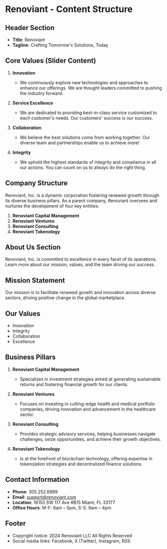 # Renoviant - Content Structure

## Header Section
- **Title**: Renoviant
- **Tagline**: Crafting Tomorrow's Solutions, Today

## Core Values (Slider Content)
1. **Innovation**
   - We continuously explore new technologies and approaches to enhance our offerings. We are thought leaders committed to pushing the industry forward.

2. **Service Excellence**
   - We are dedicated to providing best-in-class service customized to each customer's needs. Our customers' success is our success.

3. **Collaboration**
   - We believe the best solutions come from working together. Our diverse team and partnerships enable us to achieve more!

4. **Integrity**
   - We uphold the highest standards of integrity and compliance in all our actions. You can count on us to always do the right thing.

## Company Structure
Renoviant, Inc. is a dynamic corporation fostering renewed growth through its diverse business pillars. As a parent company, Renoviant oversees and nurtures the development of four key entities:

1. **Renoviant Capital Management**
2. **Renoviant Ventures**
3. **Renoviant Consulting**
4. **Renoviant Tokenology**

## About Us Section
Renoviant, Inc. is committed to excellence in every facet of its operations. Learn more about our mission, values, and the team driving our success.

## Mission Statement
Our mission is to facilitate renewed growth and innovation across diverse sectors, driving positive change in the global marketplace.

## Our Values
- Innovation
- Integrity
- Collaboration
- Excellence

## Business Pillars
1. **Renoviant Capital Management**
   - Specializes in investment strategies aimed at generating sustainable returns and fostering financial growth for our clients.

2. **Renoviant Ventures**
   - Focuses on investing in cutting-edge health and medical portfolio companies, driving innovation and advancement in the healthcare sector.

3. **Renoviant Consulting**
   - Provides strategic advisory services, helping businesses navigate challenges, seize opportunities, and achieve their growth objectives.

4. **Renoviant Tokenology**
   - Is at the forefront of blockchain technology, offering expertise in tokenization strategies and decentralized finance solutions.

## Contact Information
- **Phone**: 305.252.6889
- **Email**: support@renoviant.com
- **Location**: 16155 SW 117 Ave #B15 Miami, FL 33177
- **Office Hours**: M-F: 8am – 5pm, S-S: 9am – 4pm

## Footer
- Copyright notice: 2024 Renoviant LLC All Rights Reserved
- Social media links: Facebook, X (Twitter), Instagram, RSS